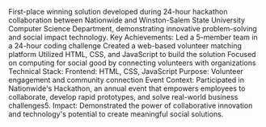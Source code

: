 First-place winning solution developed during 24-hour hackathon collaboration between Nationwide and Winston-Salem State University Computer Science Department, demonstrating innovative problem-solving and social impact technology.
Key Achievements:
Led a 5-member team in a 24-hour coding challenge
Created a web-based volunteer matching platform
Utilized HTML, CSS, and JavaScript to build the solution
Focused on computing for social good by connecting volunteers with organizations
Technical Stack:
Frontend: HTML, CSS, JavaScript
Purpose: Volunteer engagement and community connection
Event Context: Participated in Nationwide's Hackathon, an annual event that empowers employees to collaborate, develop rapid prototypes, and solve real-world business challenges5.
Impact: Demonstrated the power of collaborative innovation and technology's potential to create meaningful social solutions.
